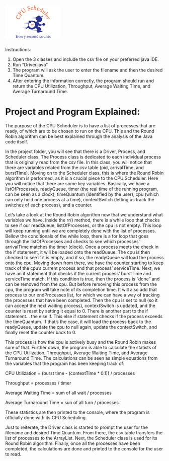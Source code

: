 # ![](https://raw.githubusercontent.com/arthurosipyan/CPU-Scheduler/master/logo/CPUSchedulerLogo.PNG "CPU Scheduler")

Instructions:
1.  Open the 3 classes and include the csv file on your preferred java IDE.
2.	Run “Driver.java”
3.	The program will ask the user to enter the filename and then the desired Time Quantum.
4.	After entering the information correctly, the program should run and return the CPU Utilization, Throughput, Average Waiting Time, and Average Turnaround Time.

# Project and Program Explained:

The purpose of the CPU Scheduler is to have a list of processes that are ready, of which are to be chosen to run on the CPU. This and the Round Robin algorithm can be best explained through the analysis of the Java code itself.

In the project folder, you will see that there is a Driver, Process, and Scheduler class. The Process class is dedicated to each individual process that is originally read from the csv file. In this class, you will notice that there are variables related from the csv table (pid, arrivalTime, and burstTime). Moving on to the Scheduler class, this is where the Round Robin algorithm is performed, as it is a crucial piece to the CPU Scheduler. Here you will notice that there are some key variables. Basically, we have a listOfProcesses, readyQueue, timer (the real time of the running program, can be seen as a clock), timeQuantum (identified by the user), cpu (which can only hold one process at a time), contextSwitch (letting us track the switches of each process), and a counter.

Let’s take a look at the Round Robin algorithm now that we understand what variables we have. Inside the rr() method, there is a while loop that checks to see if our readQueue, listOfProcesses, or the cpu is not empty. This loop will keep running until we are completely done with the list of processes. Bellow the conditionals of the while loop, there is a for loop that goes through the listOfProcesses and checks to see which processes’ arrivalTime matches the timer (clock). Once a process meets the check in the if statement, it will be loaded onto the readQueue. The cpu is then checked to see if it is empty, and if so, the readyQueue will load the process onto the cpu. Moving down from there, we have the counter starting to keep track of the cpu’s current process and that process’ serviceTime. Next, we have an if statement that checks if the current process’ burstTime and serviceTime match. If this condition is true, then the process is “done” and can be removed from the cpu. But before removing this process from the cpu, the program will take note of its completion time. It will also add that process to our endProcesses list, for which we can have a way of tracking the processes that have been completed. Then the cpu is set to null (so it can accept the next waiting process), contextSwitch is updated, and the counter is reset by setting it equal to 0. There is another part to the if statement… the else if. This else if statement checks if the process exceeds the timeQuantum. If that’s the case, it will load the process back to the readyQueue, update the cpu to null again, update the contextSwitch, and finally reset the counter back to 0.

This process is how the cpu is actively busy and the Round Robin makes sure of that. Further down, the program is able to calculate the statists of the CPU Utilization, Throughput, Average Waiting Time, and Average Turnaround Time. The calculations can be seen as simple equations from the variables that the program has been keeping track of:


CPU Utilization = (burst time - (contextTime * 0.1)) / processes

Throughput = processes / timer

Average Waiting Time = sum of all wait / processes

Average Turnaround Time = sun of all turn / processes

These statistics are then printed to the console, where the program is officially done with its CPU Scheduling.

Just to reiterate, the Driver class is started to prompt the user for the filename and desired Time Quantum. From there, the csv table transfers the list of processes to the ArrayList. Next, the Scheduler class is used for its Round Robin algorithm. Finally, once all the processes have been completed, the calculations are done and printed to the console for the user to read.
